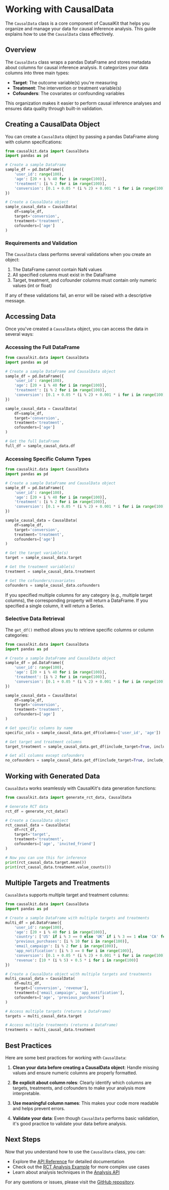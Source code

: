 # Working with CausalData

The `CausalData` class is a core component of CausalKit that helps you organize and manage your data for causal inference analysis. This guide explains how to use the `CausalData` class effectively.

## Overview

The `CausalData` class wraps a pandas DataFrame and stores metadata about columns for causal inference analysis. It categorizes your data columns into three main types:

- **Target**: The outcome variable(s) you're measuring
- **Treatment**: The intervention or treatment variable(s)
- **Cofounders**: The covariates or confounding variables

This organization makes it easier to perform causal inference analyses and ensures data quality through built-in validation.

## Creating a CausalData Object

You can create a `CausalData` object by passing a pandas DataFrame along with column specifications:

```python
from causalkit.data import CausalData
import pandas as pd

# Create a sample DataFrame
sample_df = pd.DataFrame({
    'user_id': range(100),
    'age': [20 + i % 40 for i in range(100)],
    'treatment': [i % 2 for i in range(100)],
    'conversion': [0.1 + 0.05 * (i % 2) + 0.001 * i for i in range(100)]
})

# Create a CausalData object
sample_causal_data = CausalData(
    df=sample_df,
    target='conversion',
    treatment='treatment',
    cofounders=['age']
)
```

### Requirements and Validation

The `CausalData` class performs several validations when you create an object:

1. The DataFrame cannot contain NaN values
2. All specified columns must exist in the DataFrame
3. Target, treatment, and cofounder columns must contain only numeric values (int or float)

If any of these validations fail, an error will be raised with a descriptive message.

## Accessing Data

Once you've created a `CausalData` object, you can access the data in several ways:

### Accessing the Full DataFrame

```python
from causalkit.data import CausalData
import pandas as pd

# Create a sample DataFrame and CausalData object
sample_df = pd.DataFrame({
    'user_id': range(100),
    'age': [20 + i % 40 for i in range(100)],
    'treatment': [i % 2 for i in range(100)],
    'conversion': [0.1 + 0.05 * (i % 2) + 0.001 * i for i in range(100)]
})

sample_causal_data = CausalData(
    df=sample_df,
    target='conversion',
    treatment='treatment',
    cofounders=['age']
)

# Get the full DataFrame
full_df = sample_causal_data.df
```

### Accessing Specific Column Types

```python
from causalkit.data import CausalData
import pandas as pd

# Create a sample DataFrame and CausalData object
sample_df = pd.DataFrame({
    'user_id': range(100),
    'age': [20 + i % 40 for i in range(100)],
    'treatment': [i % 2 for i in range(100)],
    'conversion': [0.1 + 0.05 * (i % 2) + 0.001 * i for i in range(100)]
})

sample_causal_data = CausalData(
    df=sample_df,
    target='conversion',
    treatment='treatment',
    cofounders=['age']
)

# Get the target variable(s)
target = sample_causal_data.target

# Get the treatment variable(s)
treatment = sample_causal_data.treatment

# Get the cofounders/covariates
cofounders = sample_causal_data.cofounders
```

If you specified multiple columns for any category (e.g., multiple target columns), the corresponding property will return a DataFrame. If you specified a single column, it will return a Series.

### Selective Data Retrieval

The `get_df()` method allows you to retrieve specific columns or column categories:

```python
from causalkit.data import CausalData
import pandas as pd

# Create a sample DataFrame and CausalData object
sample_df = pd.DataFrame({
    'user_id': range(100),
    'age': [20 + i % 40 for i in range(100)],
    'treatment': [i % 2 for i in range(100)],
    'conversion': [0.1 + 0.05 * (i % 2) + 0.001 * i for i in range(100)]
})

sample_causal_data = CausalData(
    df=sample_df,
    target='conversion',
    treatment='treatment',
    cofounders=['age']
)

# Get specific columns by name
specific_cols = sample_causal_data.get_df(columns=['user_id', 'age'])

# Get target and treatment columns
target_treatment = sample_causal_data.get_df(include_target=True, include_treatment=True)

# Get all columns except cofounders
no_cofounders = sample_causal_data.get_df(include_target=True, include_treatment=True, columns=['user_id'])
```

## Working with Generated Data

`CausalData` works seamlessly with CausalKit's data generation functions:

```python
from causalkit.data import generate_rct_data, CausalData

# Generate RCT data
rct_df = generate_rct_data()

# Create a CausalData object
rct_causal_data = CausalData(
    df=rct_df,
    target='target',
    treatment='treatment',
    cofounders=['age', 'invited_friend']
)

# Now you can use this for inference
print(rct_causal_data.target.mean())
print(rct_causal_data.treatment.value_counts())
```

## Multiple Targets and Treatments

`CausalData` supports multiple target and treatment columns:

```python
from causalkit.data import CausalData
import pandas as pd

# Create a sample DataFrame with multiple targets and treatments
multi_df = pd.DataFrame({
    'user_id': range(100),
    'age': [20 + i % 40 for i in range(100)],
    'country': ['US' if i % 3 == 0 else 'UK' if i % 3 == 1 else 'CA' for i in range(100)],
    'previous_purchases': [i % 10 for i in range(100)],
    'email_campaign': [i % 2 for i in range(100)],
    'app_notification': [i % 3 == 0 for i in range(100)],
    'conversion': [0.1 + 0.05 * (i % 2) + 0.001 * i for i in range(100)],
    'revenue': [10 * (i % 5) + 0.5 * i for i in range(100)]
})

# Create a CausalData object with multiple targets and treatments
multi_causal_data = CausalData(
    df=multi_df,
    target=['conversion', 'revenue'],
    treatment=['email_campaign', 'app_notification'],
    cofounders=['age', 'previous_purchases']
)

# Access multiple targets (returns a DataFrame)
targets = multi_causal_data.target

# Access multiple treatments (returns a DataFrame)
treatments = multi_causal_data.treatment
```

## Best Practices

Here are some best practices for working with `CausalData`:

1. **Clean your data before creating a CausalData object**: Handle missing values and ensure numeric columns are properly formatted.

2. **Be explicit about column roles**: Clearly identify which columns are targets, treatments, and cofounders to make your analysis more interpretable.

3. **Use meaningful column names**: This makes your code more readable and helps prevent errors.

4. **Validate your data**: Even though `CausalData` performs basic validation, it's good practice to validate your data before analysis.

## Next Steps

Now that you understand how to use the `CausalData` class, you can:

- Explore the [API Reference](../api/data.md) for detailed documentation
- Check out the [RCT Analysis Example](../examples/rct_analysis.ipynb) for more complex use cases
- Learn about analysis techniques in the [Analysis API](../api/analysis.md)

For any questions or issues, please visit the [GitHub repository](https://github.com/ioannmartynov/causalkit).